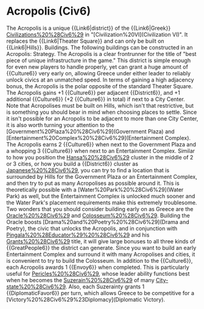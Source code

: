 # Acropolis (Civ6)

The Acropolis is a unique {{Link6|district}} of the {{Link6|Greek}} [Civilizations%20%28Civ6%29](civilization) in "[Civilization%20VI](Civilization VI)". It replaces the {{Link6|Theater Square}} and can only be built on {{Link6|Hills}}.
Buildings.
The following buildings can be constructed in an Acropolis:
Strategy.
The Acropolis is a clear frontrunner for the title of "best piece of unique infrastructure in the game." This district is simple enough for even new players to handle properly, yet can grant a huge amount of {{Culture6}} very early on, allowing Greece under either leader to reliably unlock civics at an unmatched speed.
In terms of gaining a high adjacency bonus, the Acropolis is the polar opposite of the standard Theater Square. The Acropolis gains +1 {{Culture6}} per adjacent {{District6}}, and +1 additional {{Culture6}} (+2 {{Culture6}} in total) if next to a City Center. Note that Acropolises must be built on Hills, which isn't that restrictive, but is something you should bear in mind when choosing places to settle. Since it isn't possible for an Acropolis to be adjacent to more than one City Center, it is also worth turning your attention to the [Government%20Plaza%20%28Civ6%29](Government Plaza) and [Entertainment%20Complex%20%28Civ6%29](Entertainment Complex). The Acropolis earns 2 {{Culture6}} when next to the Government Plaza and a whopping 3 {{Culture6}} when next to an Entertainment Complex. Similar to how you position the [Hansa%20%28Civ6%29](Hansa) cluster in the middle of 2 or 3 cities, or how you build a {{District6}} cluster as [Japanese%20%28Civ6%29](Japan), you can try to find a location that is surrounded by Hills for the Government Plaza or an Entertainment Complex, and then try to put as many Acropolises as possible around it. This is theoretically possible with a [Water%20Park%20%28Civ6%29](Water Park) as well, but the Entertainment Complex is unlocked much sooner and the Water Park's placement requirements make this extremely troublesome.
Two wonders that you should consider building early on as Greece are the [Oracle%20%28Civ6%29](Oracle) and [Colosseum%20%28Civ6%29](Colosseum). Building the Oracle boosts [Drama%20and%20Poetry%20%28Civ6%29](Drama and Poetry), the civic that unlocks the Acropolis, and in conjunction with [Pingala%20%28Educator%29%20%28Civ6%29](Pingala) and his [Grants%20%28Civ6%29](Grants) title, it will give large bonuses to all three kinds of {{GreatPeople6}} the district can generate. Since you want to build an early Entertainment Complex and surround it with many Acropolises and cities, it is convenient to try to build the Colosseum.
In addition to the {{Culture6}}, each Acropolis awards 1 {{Envoy6}} when completed. This is particularly useful for [Pericles%20%28Civ6%29](Pericles), whose leader ability functions best when he becomes the [Suzerain%20%28Civ6%29](Suzerain) of many [City-state%20%28Civ6%29](city-states). Also, each Suzerainty grants 1 {{DiplomaticFavor6}} per turn, which allows Greece to be competitive for a [Victory%20%28Civ6%29%23Diplomacy](Diplomatic Victory).